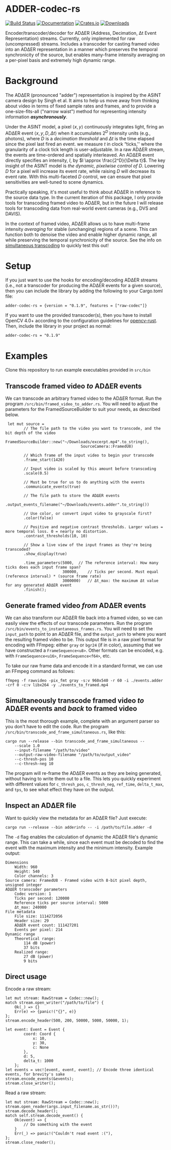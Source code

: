 # ADDER-codec-rs
[![Build Status](https://github.com/ac-freeman/adder-codec-rs/workflows/Rust/badge.svg)](https://github.com/ac-freeman/adder-codec-rs/actions)
[![Documentation](https://docs.rs/adder-codec-rs/badge.svg)](https://docs.rs/adder-codec-rs)
[![Crates.io](https://img.shields.io/crates/v/adder-codec-rs)](https://crates.io/crates/adder-codec-rs)
[![Downloads](https://img.shields.io/crates/dr/adder-codec-rs)](https://crates.io/crates/adder-codec-rs)


Encoder/transcoder/decoder for ADΔER (Address, Decimation, Δt Event Representation) streams. Currently, only implemented for raw (uncompressed) streams. Includes a transcoder for casting framed video into an ADΔER representation in a manner which preserves the temporal synchronicity of the source, but enables many-frame intensity averaging on a per-pixel basis and extremely high dynamic range.

# Background

The ADΔER (pronounced "adder") representation is inspired by the ASINT camera design by Singh et al. It aims to help us move away from thinking about video in terms of fixed sample rates and frames, and to provide a one-size-fits-all ("narrow waist") method for representing intensity information **_asynchronously_**.

Under the ASINT model, a pixel $\langle x,y\rangle$ continuously integrates light, firing an ADΔER event $\langle x,y,D,\Delta t\rangle$ when it accumulates $2^D$ intensity units (e.g., photons), where $D$ is a _decimation threshold_ and $\Delta t$ is the time elapsed since the pixel last fired an event. we measure $t$ in clock “ticks,'' where the granularity of a clock tick length is user-adjustable. In a raw ADΔER stream, the events are time-ordered and spatially interleaved. An ADΔER event directly specifies an intensity, $I$, by $I \approx \frac{2^D}{\Delta t}$. The key insight of the ASINT model is _the dynamic, pixelwise control of_ $D$. Lowering $D$ for a pixel will increase its event rate, while raising $D$ will decrease its event rate. With this multi-faceted $D$ control, we can ensure that pixel sensitivities are well-tuned to scene dynamics.

Practically speaking, it's most useful to think about ADΔER in reference to the source data type. In the current iteration of this package, I only provide tools for transcoding framed video to ADΔER, but in the future I will release tools for transcoding data from real-world event cameras (e.g., DVS and DAVIS).

In the context of framed video, ADΔER allows us to have multi-frame intensity _averaging_ for stable (unchanging) regions of a scene. This can function both to denoise the video and enable higher dynamic range, all while preserving the temporal synchronicity of the source. See the info on [simultaneous transcoding](#Simultaneously-transcode-framed-video-_to_-ADΔER-events-and-_back_-to-framed-video) to quickly test this out!

# Setup

If you just want to use the hooks for encoding/decoding ADΔER streams (i.e., not a transcoder for producing the ADΔER events for a given source), then you can include the library by adding the following to your Cargo.toml file:

`adder-codec-rs = {version = "0.1.9", features = ["raw-codec"]}`

If you want to use the provided transcoder(s), then you have to install OpenCV 4.0+ according to the configuration guidelines for [opencv-rust](https://github.com/twistedfall/opencv-rust). Then, include the library in your project as normal:

`adder-codec-rs = "0.1.9"`

# Examples

Clone this repository to run example executables provided in `src/bin`

## Transcode framed video _to_ ADΔER events
We can transcode an arbitrary framed video to the ADΔER format. Run the program `/src/bin/framed_video_to_adder.rs`. You will need to adjust the parameters for the FramedSourceBuilder to suit your needs, as described below.

```
 let mut source =
        // The file path to the video you want to transcode, and the bit depth of the video
        FramedSourceBuilder::new("~/Downloads/excerpt.mp4".to_string(),
                                 SourceCamera::FramedU8)    
        
        // Which frame of the input video to begin your transcode
        .frame_start(1420)  
        
        // Input video is scaled by this amount before transcoding
        .scale(0.5)         
        
        // Must be true for us to do anything with the events
        .communicate_events(true)   
        
        // The file path to store the ADΔER events
        .output_events_filename("~/Downloads/events.adder".to_string())     
        
        // Use color, or convert input video to grayscale first?
        .color(false)       
        
        // Positive and negative contrast thresholds. Larger values = more temporal loss. 0 = nearly no distortion.
        .contrast_thresholds(10, 10)    
        
        // Show a live view of the input frames as they're being transcoded?
        .show_display(true) 
        
        .time_parameters(5000,  // The reference interval: How many ticks does each input frame span?
                         300000,    // Ticks per second. Must equal (reference interval) * (source frame rate)
                         3000000)   // Δt_max: the maximum Δt value for any generated ADΔER event
        .finish();
```

## Generate framed video _from_ ADΔER events

We can also transform our ADΔER file back into a framed video, so we can easily view the effects of our transcode parameters. Run the program `/src/bin/events_to_instantaneous_frames.rs`. You will need to set the `input_path` to point to an ADΔER file, and the `output_path` to where you want the resulting framed video to be. This output file is in a raw pixel format for encoding with FFmpeg: either `gray` or `bgr24` (if in color), assuming that we have constructed a `FrameSequence<u8>`. Other formats can be encoded, e.g. with `FrameSequence<u16>`, `FrameSequence<f64>`, etc.

To take our raw frame data and encode it in a standard format, we can use an FFmpeg command as follows:
```
ffmpeg -f rawvideo -pix_fmt gray -s:v 960x540 -r 60 -i ./events.adder -crf 0 -c:v libx264 -y ./events_to_framed.mp4
```

## Simultaneously transcode framed video _to_ ADΔER events and _back_ to framed video

This is the most thorough example, complete with an argument parser so you don't have to edit the code. Run the program `/src/bin/transcode_and_frame_simultaneous.rs`, like this:

```
cargo run --release --bin transcode_and_frame_simultaneous -- 
    --scale 1.0 
    --input-filename "/path/to/video"
    --output-raw-video-filename "/path/to/output_video"
    --c-thresh-pos 10
    --c-thresh-neg 10
```

The program will re-frame the ADΔER events as they are being generated, without having to write them out to a file. This lets you quickly experiment with different values for `c_thresh_pos`, `c_thresh_neg`, `ref_time`, `delta_t_max`, and `tps`, to see what effect they have on the output.

## Inspect an ADΔER file

Want to quickly view the metadata for an ADΔER file? Just execute:

```
cargo run --release --bin adderinfo -- -i /path/to/file.adder -d
```

The `-d` flag enables the calculation of dynamic the ADΔER file's dynamic range. This can take a while, since each event must be decoded to find the event with the maximum intensity and the minimum intensity. Example output:

```
Dimensions
	Width: 960
	Height: 540
	Color channels: 3
Source camera: FramedU8 - Framed video with 8-bit pixel depth, unsigned integer
ADΔER transcoder parameters
	Codec version: 1
	Ticks per second: 120000
	Reference ticks per source interval: 5000
	Δt_max: 240000
File metadata
	File size: 1114272056
	Header size: 29
	ADΔER event count: 111427201
	Events per pixel: 214
Dynamic range
	Theoretical range:
		114 dB (power)
		37 bits
	Realized range:
		27 dB (power)
		9 bits
```

## Direct usage


Encode a raw stream:
```
let mut stream: RawStream = Codec::new();
match stream.open_writer("/path/to/file") {
    Ok(_) => {}
    Err(e) => {panic!("{}", e)}
};
stream.encode_header(500, 200, 50000, 5000, 50000, 1);

let event: Event = Event {
        coord: Coord {
            x: 10,
            y: 30,
            c: None
        },
        d: 5,
        delta_t: 1000
    };
let events = vec![event, event, event]; // Encode three identical events, for brevity's sake
stream.encode_events(&events);
stream.close_writer();
```

Read a raw stream:

```
let mut stream: RawStream = Codec::new();
stream.open_reader(args.input_filename.as_str())?;
stream.decode_header();
match self.stream.decode_event() {
    Ok(event) => {
        // Do something with the event
    }
    Err(_) => panic!("Couldn't read event :("),
};
stream.close_reader();
```

